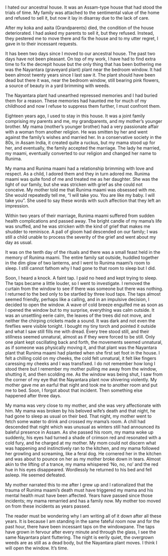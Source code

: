  I hated our ancestral house. It was an Assam-type house that had stood the trials of time. My family was attached to the sentimental value of the home and refused to sell it, but now it lay in disarray due to the lack of care.

After my koka and aaita (Grandparents) died, the condition of the house deteriorated. I had asked my parents to sell it, but they refused. Instead, they pestered me to move there and fix the house and to my utter regret, I gave in to their incessant requests.

It has been two days since I moved to our ancestral house. The past two days have not been pleasant. On top of my work, I have had to find extra time to fix the decrepit house but the only thing that has been bothering me was the Nayantara (graveyard plant) plant near the bedroom window. It had been almost twenty years since I last saw it. The plant should have been dead but there it was, near the bedroom window, still bearing pink flowers, a source of beauty in a yard brimming with weeds.

The Nayantara plant had unearthed repressed memories and I had buried them for a reason. These memories had haunted me for much of my childhood and now I refuse to suppress them further, I must confront them.

Eighteen years ago, I used to stay in this house. It was a joint family comprising my parents and me, my grandparents, and my mother’s younger brother. My mama (mother’s younger brother) had a very passionate affair with a woman from another religion. He was smitten by her and went against the family’s wishes and married her. In a conservative society in the 80s, in Assam India, it created quite a ruckus, but my mama stood up for her, and eventually, the family accepted the marriage. The lady he married, my maami, eventually converted to our religion and changed her name to Runima.

My mama and Runima maami had a relationship brimming with love and respect. As a child, I adored them and they in turn adored me. Runima maami was quite fond of me and treated me as her daughter. She was the light of our family, but she was stricken with grief as she could not conceive. My mother told me that Runima maami was obsessed with me. She would repeatedly tell me, “I will take you. You are like my baby. I will take you”. She used to say these words with such affection that they left an impression.

Within two years of their marriage, Runima maami suffered from sudden health complications and passed away. The bright candle of my mama’s life was snuffed, and he was stricken with the kind of grief that makes me shudder to reminisce. A pall of gloom had descended on our family; I was still a child unable to process the severity of the grief and went about my day as usual.

It was on the tenth day of the rituals and there was a small feast held in the memory of Runima maami. The entire family sat outside, huddled together in the dim glow of two lanterns, and I went to Runima maami’s room to sleep. I still cannot fathom why I had gone to that room to sleep but I did.

Soon, I heard a knock. A faint tap. I paid no heed and kept trying to sleep. The taps became a little louder, so I went to investigate. I removed the curtain from the window to see if there was someone but there was nothing. I returned to the bed only to be startled by three loud taps. The taps almost seemed friendly, perhaps like a calling, and in an impulsive decision, I decided to open the window. A wave of cold breeze engulfed me as soon as I opened the window but to my surprise, everything was calm outside. It was an unsettling eerie calm, the leaves of the trees did not move, and neither the chirping crickets made a sound. It was dark and not even the fireflies were visible tonight. I bought my tiny torch and pointed it outside and what I saw still fills me with dread. Every tree stood still, and their stillness seemed unnatural, almost as if they were forced to be still. Only one plant kept oscillating back and forth, the movements seemed unnatural, as if someone was physically moving it, and that plant was the Nayantara plant that Runima maami had planted when she first set foot in the house. I felt a chilling cold on my cheeks, the cold felt unnatural, it felt like fingers caressing my cheeks and I was transfixed. I do not remember how long I stood there but I remember my mother pulling me away from the window, shutting it, and then scolding me. As the window was being shut, I saw from the corner of my eye that the Nayantara plant now shivering violently. My mother gave me an earful that night and took me to another room and put me to bed. Soon, I forgot about that incident. Then something else happened after three days.

My mama was very close to my mother, and she was very affectionate with him. My mama was broken by his beloved wife’s death and that night, he had gone to sleep as usual on their bed. That night, my mother went to fetch some water to drink and crossed my mama’s room. A chill had descended that night which was unusual as winters still had announced its baleful presence in Assam. As she passed his room, my mama woke up suddenly, his eyes had turned a shade of crimson red and resonated with a cold fury, and he charged at my mother. My mom could not discern what was happening and instinctively ran to the kitchen, and my mama followed her growling and screaming, like a feral dog. He cornered her in the kitchen and was about to pounce on her as my mother broke down in tears. Almost akin to the lifting of a trance, my mama whispered ‘No, no, no’ and the red hue in his eyes disappeared. Wordlessly he returned to his bed and fell asleep. He seemed defeated.

My mother narrated this to me after I grew up and I rationalized that the trauma of Runima maami’s death must have triggered my mama and his mental health must have been affected. Years have passed since those incidents; my mama remarried and has a family now. My mother too moved on from these incidents as years passed.

The reader must be wondering why I am writing all of it down after all these years. It is because I am standing in the same fateful room now and for the past hour, there have been incessant taps on the windowpane. The taps have grown in fervour after every minute and through the glass, I see the same Nayantara plant fluttering. The night is eerily quiet, the overgrown weeds are as still as a dead body, but the Nayantara plant moves. I think I will open the window. It’s time.